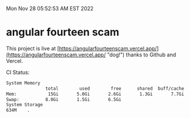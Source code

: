 Mon Nov 28 05:52:53 AM EST 2022

# angular fourteen scam


This project is live at [https://angularfourteenscam.vercel.app/](https://angularfourteenscam.vercel.app/ "dog!") thanks to Github and Vercel.

CI Status: 

```bash
System Memory
               total        used        free      shared  buff/cache   available
Mem:            15Gi       5.0Gi       2.6Gi       1.3Gi       7.7Gi       8.6Gi
Swap:          8.0Gi       1.5Gi       6.5Gi
System Storage
634M	.
